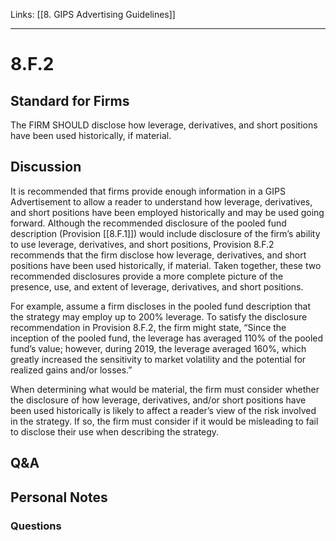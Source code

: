 Links: [[8. GIPS Advertising Guidelines]]
___
# 8.F.2
## Standard for Firms
The FIRM SHOULD disclose how leverage, derivatives, and short positions have been used historically, if material.
## Discussion
It is recommended that firms provide enough information in a GIPS Advertisement to allow a reader to understand how leverage, derivatives, and short positions have been employed historically and may be used going forward. Although the recommended disclosure of the pooled fund description (Provision [[8.F.1]]) would include disclosure of the firm’s ability to use leverage, derivatives, and short positions, Provision 8.F.2 recommends that the firm disclose how leverage, derivatives, and short positions have been used historically, if material. Taken together, these two recommended disclosures provide a more complete picture of the presence, use, and extent of leverage, derivatives, and short positions.

For example, assume a firm discloses in the pooled fund description that the strategy may employ up to 200% leverage. To satisfy the disclosure recommendation in Provision 8.F.2, the firm might state, “Since the inception of the pooled fund, the leverage has averaged 110% of the pooled fund’s value; however, during 2019, the leverage averaged 160%, which greatly increased the sensitivity to market volatility and the potential for realized gains and/or losses.”

When determining what would be material, the firm must consider whether the disclosure of how leverage, derivatives, and/or short positions have been used historically is likely to affect a reader’s view of the risk involved in the strategy. If so, the firm must consider if it would be misleading to fail to disclose their use when describing the strategy.
## Q&A

## Personal Notes

### Questions